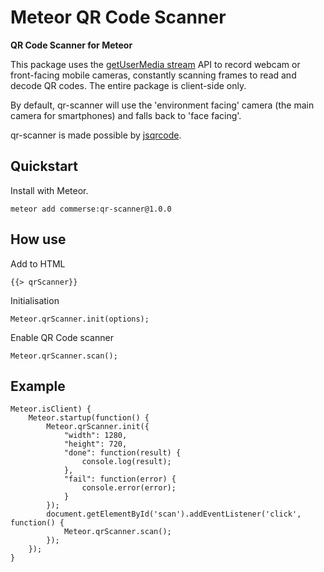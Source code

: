 Meteor QR Code Scanner
======================

**QR Code Scanner for Meteor**

This package uses the [getUserMedia stream](http://caniuse.com/stream) API to record webcam or front-facing mobile cameras, constantly scanning frames to read and decode QR codes. The entire package is client-side only.

By default, qr-scanner will use the 'environment facing' camera (the main camera for smartphones) and falls back to 'face facing'.

qr-scanner is made possible by [jsqrcode](https://github.com/LazarSoft/jsqrcode).

## Quickstart

Install with Meteor.

```
meteor add commerse:qr-scanner@1.0.0
```

## How use

Add to HTML

```
{{> qrScanner}}
```

Initialisation

```
Meteor.qrScanner.init(options);
```

Enable QR Code scanner

```
Meteor.qrScanner.scan();
```

## Example

```
Meteor.isClient) {
	Meteor.startup(function() {
		Meteor.qrScanner.init({
			"width": 1280,
			"height": 720,
			"done": function(result) {
				console.log(result);
			},
			"fail": function(error) {
				console.error(error);
			}
		});
		document.getElementById('scan').addEventListener('click', function() {
			Meteor.qrScanner.scan();
		});
	});
}
```